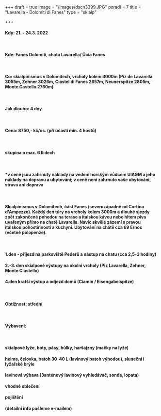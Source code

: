 +++
draft = true
image = "/images/dscn3399.JPG"
poradi = 7
title = "Lavarella - Dolomiti di Fanes"
type = "skialp"

+++
#### **Kdy:** 21. - 24.3. 2022

 

#### **Kde:** Fanes Dolomiti, chata Lavarella/ Ücia Fanes

 

#### **Co:** skialpinismus v Dolomitech, vrcholy kolem 3000m (Piz de Lavarella 3055m, Zehner 3026m, Ciastel di Fanes 2657m, Neunerspitze 2805m, Monte Castello 2760m)

 

#### **Jak dlouho:** 4 dny

 

#### **Cena: 8750,- kč/os.** (při účasti min. 4 hostů)

 

#### skupina o max. 6 llidech

 

#### *v ceně jsou zahrnuty náklady na vedení horským vůdcem UIAGM a jeho náklady na dopravu a ubytování; v ceně není zahrnuto vaše ubytování, strava ani doprava

 

#### Skialpinismus v Dolomitech, část Fanes (severozápadně od Cortina d'Ampezzo). Každý den túry na vrcholy kolem 3000m a dlouhé sjezdy zpět zakončené pohodou na terase a italskou kávou nebo hltem piva uvařeným přímo na chatě Lavarella. Navíc skvělé zázemí s pravou italskou pohostinností a kuchyní. Ubytování na chatě cca 69 E/noc (včetně polopenze).

 

#### 1.den - příjezd na parkoviště Pederü a nástup na chatu (cca 2,5-3 hodiny)

#### 2.-3. den skialpové výstupy na okolní vrcholy (Piz Lavarella, Zehner, Monte Ciastello)

#### 4.den kratší výstup a odjezd domů (Ciamin / Eisengabelspitze)

####  

#### **Obtížnost:** střední

 

#### **Vybavení:**

 

#### skialpové lyže, boty, pásy, hůlky, haršajzny (mačky na lyže)

#### helma, čelovka, batoh 30-40 L (lavinový batoh výhodou), sluneční i lyžařské brýle

#### lavinová výbava (3anténový lavinový vyhledávač, sonda, lopata)

#### vhodné oblečení

#### pojištění

#### (detailní info pošleme e-mailem)
